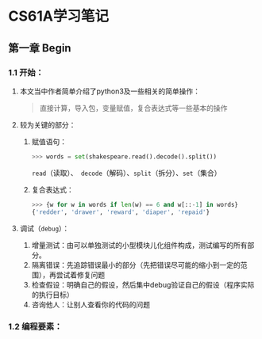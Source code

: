 # CS61A学习笔记

## 第一章 Begin

### 1.1 开始：

1. 本文当中作者简单介绍了python3及一些相关的简单操作：

      > 直接计算，导入包，变量赋值，复合表达式等一些基本的操作

2. 较为关键的部分：

    1. 赋值语句：
       ```python
       >>> words = set(shakespeare.read().decode().split())
       ```
       
        `read`（读取）、` decode`（解码）、`split`（拆分）、`set`（集合）
       
    2. 复合表达式：
    
    	```python
    	>>> {w for w in words if len(w) == 6 and w[::-1] in words}
    	{'redder', 'drawer', 'reward', 'diaper', 'repaid'}
    	```

3. 调试（`debug`）：
    
    1. 增量测试：由可以单独测试的小型模块儿化组件构成，测试编写的所有部分。
    2. 隔离错误：先追踪错误最小的部分（先把错误尽可能的缩小到一定的范围），再尝试着修复问题
    3. 检查假设：明确自己的假设，然后集中debug验证自己的假设（程序实际的执行目标）
    4. 咨询他人：让别人查看你的代码的问题

### 1.2 编程要素：





